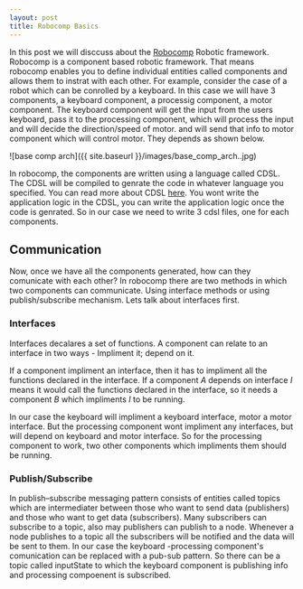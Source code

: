 ```yaml
---
layout: post
title: Robocomp Basics
---
```


In this post we will disccuss about the [Robocomp](https://github.com/robocomp/robocomp) Robotic framework. Robocomp is a component based robotic framework. That means robocomp enables you to define individual entities called components and allows them to instrat with each other. For example, consider the case of a robot which can be conrolled by a keyboard. In this case we will have 3 components, a keyboard component, a processig component, a motor component. The keyboard component will get the input from the users keyboard, pass it to the processing component, which will process the input and will decide the direction/speed of motor. and will send that info to motor component which will control motor. They depends as shown below.

![base comp arch]({{ site.baseurl }}/images/base_comp_arch..jpg)

In robocomp, the components are written using a language called CDSL. The CDSL will be compiled to genrate the code in whatever language you specified. You can read more about CDSL [here](). You wont write the application logic in the CDSL, you can write the application logic once the code is genrated. So in our case we need to write 3 cdsl files, one for each components.

## Communication
Now, once we have all the components generated, how can they comunicate with each other? In robocomp there are two methods in which two components can communicate. Using interface methods or using publish/subscribe mechanism. Lets talk about interfaces first.

### Interfaces
Interfaces decalares a set of functions. A component can relate to an interface in two ways - Impliment it; depend on it.

If a component impliment an interface, then it has to impliment all the functions declared in the interface. If a component _A_ depends on interface _I_ means it would call the functions declared in the interface, so it needs a component _B_ which impliments _I_ to be running. 

In our case the keyboard will impliment a keyboard interface, motor a motor interface. But the processing component wont impliment any interfaces, but will depend on keyboard and motor interface. So for the processing component to work, two other components which impliments them should be running.

### Publish/Subscribe
In publish–subscribe messaging pattern consists of entities called topics which are intermediater between those who want to send data (publishers) and those who want to get data (subscribers). Many subscribers can subscribe to a topic, also may publishers can publish to a node. Whenever a node publishes to a topic all the subscribers will be notified and the data will be sent to them.
In our case the keyboard -processing component's comunication can be replaced with a pub-sub pattern. So there can be a topic called inputState to which the keyboard component is publishing info and processing compoenent is subscribed.


